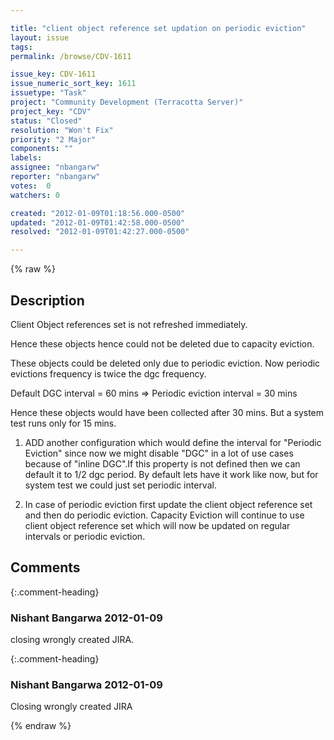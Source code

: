 ```yaml
---

title: "client object reference set updation on periodic eviction"
layout: issue
tags: 
permalink: /browse/CDV-1611

issue_key: CDV-1611
issue_numeric_sort_key: 1611
issuetype: "Task"
project: "Community Development (Terracotta Server)"
project_key: "CDV"
status: "Closed"
resolution: "Won't Fix"
priority: "2 Major"
components: ""
labels: 
assignee: "nbangarw"
reporter: "nbangarw"
votes:  0
watchers: 0

created: "2012-01-09T01:18:56.000-0500"
updated: "2012-01-09T01:42:58.000-0500"
resolved: "2012-01-09T01:42:27.000-0500"

---
```




{% raw %}



## Description

<div markdown="1" class="description">

Client Object references set is not refreshed immediately.

Hence these objects hence could not be deleted due to capacity eviction.

These objects could be deleted only due to periodic eviction.
Now periodic evictions frequency is twice the dgc frequency.

Default DGC interval = 60 mins
=> Periodic eviction interval = 30 mins

Hence these objects would have been collected after 30 mins. But a system test runs only for 15 mins.

1) ADD another configuration which would define the interval for "Periodic Eviction" since now we might disable "DGC" in a lot of use cases because of "inline DGC".If this property is not defined then we can default it to 1/2 dgc period. By default lets have it work like now, but for system test we could just set periodic interval.

2) In case of periodic eviction first update the client object reference set and then do periodic eviction. Capacity Eviction will continue to use client object reference set which will now be updated on regular intervals or periodic eviction.

</div>

## Comments


{:.comment-heading}
### **Nishant Bangarwa** <span class="date">2012-01-09</span>

<div markdown="1" class="comment">

closing wrongly created JIRA. 

</div>


{:.comment-heading}
### **Nishant Bangarwa** <span class="date">2012-01-09</span>

<div markdown="1" class="comment">

Closing wrongly created JIRA

</div>



{% endraw %}
